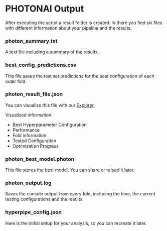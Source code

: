 <h1>PHOTONAI Output</h1>
After executing the script a result folder is created. In there you find six files with different information
about your pipeline and the results.

<h3>photon_summary.txt</h3> 
A text file including a summary of the results.

<h3>best_config_predictions.csv</h3>
This file saves the test set predictions for the best configuration of each outer fold.

<h3>photon_result_file.json</h3>
You can visualize this file with our <a href="https://explorer.photon-ai.com/" target="_blank">Explorer</a>. 

Visualized information:
<ul class="uk-list">
    <li>Best Hyperparameter Configuration</li>
    <li>Performance</li>
    <li>Fold information</li>
    <li>Tested Configuration</li>
    <li>Optimization Progress</li>
</ul>
        
<h3>photon_best_model.photon</h3>
This file stores the best model. You can share or reload it later.

<h3>photon_output.log</h3>
Saves the console output from every fold, including the time, the current testing configurations and the results.

<h3>hyperpipe_config.json</h3>
Here is the initial setup for your analysis, so you can recreate it later.








